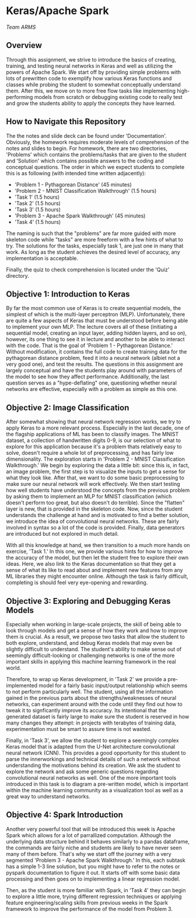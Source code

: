 # Keras/Apache Spark 
_*Team ARMS*_

## Overview

Through this assignment, we strive to introduce the basics of creating, training, and testing neural networks in Keras and well as utilizing the powers of Apache Spark. We start off by providing simple problems with lots of prewritten code to exemplify how various Keras functions and classes while probing the student to somewhat conceptually understand them. After this, we move on to more free flow tasks like implementing high-performing models from scratch or debugging existing code to really test and grow the students ability to apply the concepts they have learned.

## How to Navigate this Repository

The the notes and slide deck can be found under 'Documentation'. Obviously, the homework requires moderate levels of comprehension of the notes and slides to begin. For homework, there are two directories, 'Problems' which contains the problems/tasks that are given to the student and 'Solution' which contains possible answers to the coding and conceptual questions. The order in which we expect students to complete this is as following (with intended time written adjacently):

* 'Problem 1 - Pythagorean Distance' (45 minutes)
* 'Problem 2 - MNIST Classification Walkthrough' (1.5 hours)
* 'Task 1' (1.5 hours)
* 'Task 2' (1.5 hours)
* 'Task 3' (1.5 hours)
* 'Problem 3 - Apache Spark Walkthrough' (45 minutes)
* 'Task 4' (1.5 hours)

The naming is such that the "problems" are far more guided with more skeleton code while "tasks" are more freeform with a few hints of what to try. The solutions for the tasks, especially task 1, are just one in many that work. As long as the student achieves the desired level of accuracy, any implementation is acceptable. 

Finally, the quiz to check comprehension is located under the 'Quiz' directory. 

## Objective 1: Introduction to Keras

By far the most common use of Keras is to create sequential models, the simplest of which is the multi-layer perceptron (MLP). Unfortunately, there are quite a few aspects of Keras that must be understood before being able to implement your own MLP. The lecture covers all of these (initiating a sequential model, creating an input layer, adding hidden layers, and so on), however, its one thing to see it in lecture and another to be able to interact with the code. That is the goal of 'Problem 1 - Pythagorean Distance.' Without modification, it contains the full code to create training data for the pythagorean distance problem, feed it into a neural network (albiet not a very good one), and test the results. The questions in this assignment are largely conceptual and have the students play around with parameters of the model to see how they affect performance. Additionally, the last question serves as a "hype-deflating" one, questioning whether neural networks are effective, especially with a problem as simple as this one.

## Objective 2: Image Classification

After somewhat showing that neural network regression works, we try to apply Keras to a more relevant process. Especially in the last decade, one of the flagship applications of ML has been to classify images. The MNIST dataset, a collection of handwritten digits 0-9, is our selection of what to explore for this application because it's a problem thats relatively easy to solve, doesn't require a whole lot of preprocessing, and has fairly low dimensionality. The exploration starts in 'Problem 2 - MNIST Classification Walkthrough.' We begin by exploring the data a little bit: since this is, in fact, an image problem, the first step is to visualize the inputs to get a sense for what they look like. After that, we want to do some basic preprocessing to make sure our neural network will work effectively. We then start testing how well students have understood the concepts from the previous problem by asking them to implement an MLP for MNIST classification (which doesn't perform too great, but also doesn't do terrible). Since the "flatten" layer is new, that is provided in the skeleton code. Now, since the student understands the challenge at hand and is motivated to find a better solution, we introduce the idea of convolutional neural networks. These are fairly involved in syntax so a lot of the code is provided. Finally, data generators are introduced but not explored in much detail.

With all this knowledge at hand, we then transition to a much more hands on exercise, 'Task 1.' In this one, we provide various hints for how to improve the accuracy of the model, but then let the student free to explore their own ideas. Here, we also link to the Keras documentation so that they get a sense of what its like to read about and implement new features from any ML libraries they might encounter online. Although the task is fairly difficult, completing is should feel very eye-opening and rewarding.


## Objective 3: Exploring and Debugging Keras Models

Especially when working in large-scale projects, the skill of being able to look through models and get a sense of how they work and how to improve them is crucial. As a result, we propose two tasks that allow the student to both explore, understand, and debug Keras models that may even be slightly difficult to understand. The student's ability to make sense out of seemingly difficult-looking or challenging networks is one of the more important skills in applying this machine learning framework in the real world.

Therefore, to wrap up Keras development, in 'Task 2' we provide a pre-implemented model for a fairly basic input/output relationship which seems to not perform particularly well. The student, using all the information gained in the previous parts about the strengths/weaknesses of neural networks, can experiment around with the code until they find out how to tweak it to signficantly improve its accuracy. Its intentional that the generated dataset is fairly large to make sure the student is reserved in how many changes they attempt: in projects with terabytes of training data, experimentation must be smart to assure time is not wasted. 

Finally, in 'Task 3', we allow the student to explore a seemingly complex Keras model that is adapted from the U-Net architecture convolutional neural network (CNN). This provides a good opportunity for this student to parse the innerworkings and technical details of such a network without understanding the motivations behind its creation. We ask the student to explore the network and ask some generic questions regarding convolutional neural networks as well. One of the more important tools introduced in this task is to diagram a pre-written model, which is important within the machine learning community as a visualization tool as well as a great way to understand networks.

## Objective 4: Spark Introduction

Another very powerful tool that will be introduced this week is Apache Spark which allows for a lot of parrallized computation. Although the underlying data structure behind it behaves similarly to a pandas dataframe, the commands are fairly niche and students are likely to have never seen many of them before. That's why we start off the journey with a very segmented 'Problem 3 - Apache Spark Walkthrough.' In this, each subtask has a simple 1-3 line solution, but you might have to refer to the notes or pyspark documentation to figure it out. It starts off with some basic data processing and then goes on to implementing a linear regression model. 

Then, as the student is more familiar with Spark, in 'Task 4' they can begin to explore a little more, trying different regression techniques or applying feature engineering/scaling skills from previous weeks in the Spark framework to improve the performance of the model from Problem 3.
